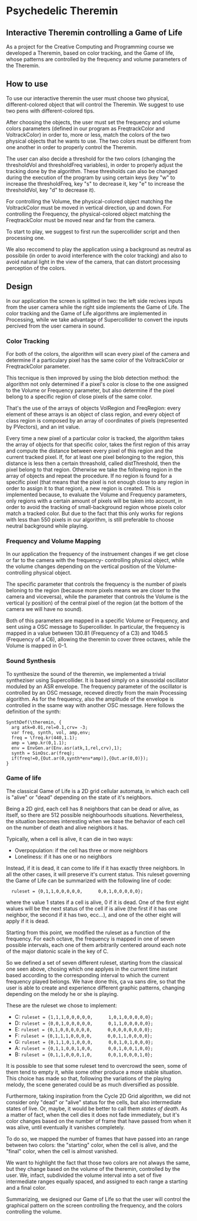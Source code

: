 # Psychedelic Theremin
## Interactive Theremin controlling a Game of Life
 
As a project for the Creative Computing and Programming course we developed a Theremin, based on color tracking, and the Game of life, whose patterns are controlled by the frequency and volume parameters of the Theremin.

## How to use

To use our interactive theremin the user must choose two physical, different-colored object that will control the Theremin. We suggest to use two pens with different-colored tips.

After choosing the objects, the user must set the frequency and volume colors parameters (defined in our program as FreqtrackColor and VoltrackColor) in order to, more or less, match the colors of the two physical objects that he wants to use. The two colors must be different from one another in order to properly control the Theremin. 

The user can also decide a threshold for the two colors (changing the thresholdVol and thresholdFreq variables), in order to properly adjust the tracking done by the algorithm. These thresholds can also be changed during the execution of the program by using certain keys (key "w" to increase the thresholdFreq, key "s" to decrease it, key "e" to increase the thresholdVol, key "d" to decrease it).

For controlling the Volume, the physical-colored object matching the VoltrackColor must be moved in vertical direction, up and down. For controlling the Frequency, the physical-colored object matching the FreqtrackColor must be moved near and far from the camera.

To start to play, we suggest to first run the supercollider script and then processing one.

We also reccomend to play the application using a background as neutral as possibile (in order to avoid interference with the color tracking) and also to avoid natural light in the view of the camera, that can distort processing perception of the colors.

## Design
In our application the screen is splitted in two: the left side recives inputs from the user camera while the right side implements the Game of Life.
The color tracking and the Game of Life algorithms are implemented in Processing, while we take advantage of Supercollider to convert the inputs percived from the user camera in sound.

### Color Tracking

For both of the colors, the algorithm will scan every pixel of the camera and determine if a particulary pixel has the same color of the VoltrackColor or FreqtrackColor parameter.

This tecnique is then improved by using the blob detection method: the algorithm not only determined if a pixel's color is close to the one assigned to the Volume or Frequency parameter, but also determine if the pixel belong to a specific region of close pixels of the same color. 

That's the use of the arrays of objects VolRegion and FreqRegion: every element of these arrays is an object of class region, and every object of class region is composed by an array of coordinates of pixels (represented by PVectors), and an int value.

Every time a new pixel of a particular color is tracked, the algorithm takes the array of objects for that specific color, takes the first region of this array and compute the distance between every pixel of this region and the current tracked pixel. If, for at least one pixel belonging to the region, this distance is less then a certain threashold, called distThreshold, then the pixel belong to that region. Otherwise we take the following region in the array of objects and repeat the procedure. If no region is found for a specific pixel (that means that the pixel is not enough close to any region in order to assign it to that region), a new region is created. This is implemented because, to evaluate the Volume and Frequency parameters, only regions with a certain amount of pixels will be taken into account, in order to avoid the tracking of small-background region whose pixels color match a tracked color. But due to the fact that this only works for regions with less than 550 pixels in our algorithm, is still preferable to choose neutral background while playing.


### Frequency and Volume Mapping
In our application the frequency of the instruement changes if we get close or far to the camera with the frequency- controlling physical object, while the volume changes depending on the vertical position of the Volume-controlling physical object.

The specific parameter that controls the frequency is the number of pixels beloning to the region (because more pixels means we are closer to the camera and viceversa), while the parameter that controls the Volume is the vertical (y position) of the central pixel of the region (at the bottom of the camera we will have no sound).

Both of this parameters are mapped in a specific Volume or Frequency, and sent using a OSC message to Supercollider.
In particular, the frequency is mapped in a value between 130.81 (Frequency of a C3) and 1046.5 (Frequency of a C6), allowing the theremin to cover three octaves, while the Volume is mapped in 0-1.

### Sound Synthesis

To synthesize the sound of the theremin, we implemented a trivial syntheziser using Supercollider. It is based simply on a sinusoidal oscillator moduled by an ASR envelope. The frequency parameter of the oscillator is controlled by an OSC message, receved directly from the main Processing algorithm. As for the frequency, also the amplitude of the envelope is controlled in the ssame way with another OSC message.
Here follows the definition of the synth:
```
SynthDef(\theremin, {
  arg atk=0.01,rel=0.1,crv= -3;
  var freq, synth, vol, amp,env;
  freq = \freq.kr(440,1.1);
  amp = \amp.kr(0,1.1);
  env = EnvGen.ar(Env.asr(atk,1,rel,crv),1);
  synth = SinOsc.ar(freq);
  if(freq!=0,{Out.ar(0,synth*env*amp)},{Out.ar(0,0)});
}
```


### Game of life
The classical Game of Life is a 2D grid cellular automata, in which each cell is "alive" or "dead" depending on the state of it's neighbors.

Being a 2D gird, each cell has 8 neighbors that can be dead or alive, as itself, so there are 512 possible neighbourhoods situations. Nevertheless, the situation becomes interesting when we base the behavior of each cell on the number of death and alive neighbors it has.

Typically, when a cell is alive, it can die in two ways:
* Overpopulation: if the cell has three or more neighbors
* Loneliness: if it has one or no neighbors

Instead, if it is dead, it can come to life if it has exactly three neighbors. In all the other cases, it will preserve it's current status.
This ruleset governing the Game of Life can be summarized with the following line of code:

```
  ruleset = {0,1,1,0,0,0,0,0,      0,0,1,0,0,0,0,0};
```
where the value 1 states if a cell is alive, 0 if it is dead.
One of the first eight walues will be the next status of the cell if is alive (the first if it has one neighbor, the second if it has two, ecc...), and one of the other eight will apply if it is dead.

Starting from this point, we modified the ruleset as a function of the frequency. For each octave, the frequency is mapped in one of seven possible intervals, each one of them arbitrarily centered around each note of the major diatonic scale in the key of C.

So we defined a set of seven different ruleset, starting from the classical one seen above, chosing which one applyes in the current time instant based according to the corresponding interval to which the current frequency played belongs. We have done this, ça va sans dire, so that the user is able to create and experience different graphic patterns, changing depending on the melody he or she is playing.

These are the ruleset we chose to implement:

* C: ```ruleset = {1,1,1,0,0,0,0,0,      1,0,1,0,0,0,0,0};```
* D: ```ruleset = {0,0,1,0,0,0,0,0,      0,1,1,0,0,0,0,0};```
* E: ```ruleset = {0,1,0,0,0,0,0,0,      0,0,0,0,0,0,0,0};```
* F: ```ruleset = {0,1,1,1,0,0,0,0,      0,0,1,1,0,0,0,0};```
* G: ```ruleset = {0,1,1,0,1,0,0,0,      0,0,1,0,1,0,0,0};```
* A: ```ruleset = {0,1,1,0,0,1,0,0,      0,0,1,0,0,1,0,0};```
* B: ```ruleset = {0,1,1,0,0,0,1,0,      0,0,1,0,0,0,1,0};```

It is possible to see that some ruleset tend to overcrowd the seen, some of them tend to empty it, while some other produce a more stable situation. This choice has made so that, following the variations of the playing melody, the scene generated could be as much diversified as possible.

Furthermore, taking inspiration from the Cycle 2D Grid algorithm, we did not consider only "dead" or "alive" status for the cells, but also intermediate states of live. Or, maybe, it would be better to call them *states of death*. As a matter of fact, when the cell dies it does not fade immediately, but it's color changes based on the number of frame that have passed from when it was alive, until eventually it vanishes completely. 

To do so, we mapped the number of frames that have passed into an range between two colors: the "starting" color, when the cell is alive, and the "final" color, when the cell is almost vanished. 

We want to highlight the fact that those two colors are not always the same, but they change based on the volume of the theremin, controlled by the user.
We, infact, subdivided the volume interval into a set of five intermediate ranges equally spaced, and assigned to each range a starting and a final color.

Summarizing, we designed our Game of Life so that the user will control the graphical pattern on the screen controlling the frequency, and the colors controlling the volume.
